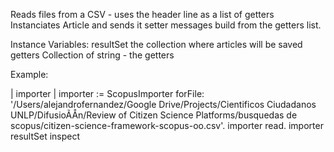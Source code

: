 Reads files from a CSV - uses the header line as a list of getters
Instanciates Article and sends it setter messages build from the getters list.

Instance Variables:
      resultSet 		the collection where articles will be saved
	getters	Collection of string - the getters 

Example:

| importer | 
importer := ScopusImporter forFile: '/Users/alejandrofernandez/Google Drive/Projects/Cientificos Ciudadanos UNLP/DifusioÃÅn/Review of Citizen Science Platforms/busquedas de scopus/citizen-science-framework-scopus-oo.csv'.
importer read.
importer resultSet inspect

